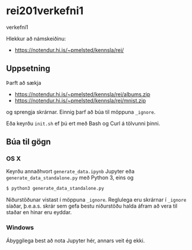 # rei201verkefni1
verkefni1

Hlekkur að námskeiðinu:

* https://notendur.hi.is/~pmelsted/kennsla/rei/

## Uppsetning

Þarft að sækja 

* https://notendur.hi.is/~pmelsted/kennsla/rei/albums.zip
* https://notendur.hi.is/~pmelsted/kennsla/rei/mnist.zip

og sprengja skrárnar.  Einnig þarf að búa til möppuna `_ignore`.

Eða keyrðu `init.sh` ef þú ert með Bash og Curl á tölvunni þinni.

## Búa til gögn

### OS X

Keyrðu annaðhvort `generate_data.ipynb` Jupyter eða `generate_data_standalone.py` með Python 3, eins og

```bash
$ python3 generate_data_standalone.py
```

Niðurstöðunar vistast í möppuna `_ignore`.  Reglulega eru skrárnar í `_ignore` síaðar, þ.e.a.s. skrár sem gefa bestu niðurstöðu halda áfram að vera til staðar en hinar eru eyddar.

### Windows

Ábyggilega best að nota Jupyter hér, annars veit ég ekki.
